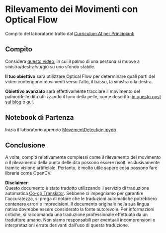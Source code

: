 <!--
CO_OP_TRANSLATOR_METADATA:
{
  "original_hash": "3d53d6409f80970f7281a45dee35328a",
  "translation_date": "2025-08-26T07:04:05+00:00",
  "source_file": "lessons/4-ComputerVision/06-IntroCV/lab/README.md",
  "language_code": "it"
}
-->
# Rilevamento dei Movimenti con Optical Flow

Compito del laboratorio tratto dal [Curriculum AI per Principianti](https://aka.ms/ai-beginners).

## Compito

Considera [questo video](../../../../../../lessons/4-ComputerVision/06-IntroCV/lab/palm-movement.mp4), in cui il palmo di una persona si muove a sinistra/destra/su/giù su uno sfondo stabile.

**Il tuo obiettivo** sarà utilizzare Optical Flow per determinare quali parti del video contengono movimenti verso l'alto, il basso, la sinistra o la destra.

**Obiettivo avanzato** sarà effettivamente tracciare il movimento del palmo/delle dita utilizzando il tono della pelle, come descritto [in questo post sul blog](https://dev.to/amarlearning/finger-detection-and-tracking-using-opencv-and-python-586m) o [qui](http://www.benmeline.com/finger-tracking-with-opencv-and-python/).

## Notebook di Partenza

Inizia il laboratorio aprendo [MovementDetection.ipynb](../../../../../../lessons/4-ComputerVision/06-IntroCV/lab/MovementDetection.ipynb)

## Conclusione

A volte, compiti relativamente complessi come il rilevamento del movimento o il rilevamento della punta delle dita possono essere risolti esclusivamente tramite visione artificiale. Pertanto, è molto utile sapere cosa possono fare librerie come OpenCV.

**Disclaimer**:  
Questo documento è stato tradotto utilizzando il servizio di traduzione automatica [Co-op Translator](https://github.com/Azure/co-op-translator). Sebbene ci impegniamo per garantire l'accuratezza, si prega di notare che le traduzioni automatiche potrebbero contenere errori o imprecisioni. Il documento originale nella sua lingua nativa dovrebbe essere considerato la fonte autorevole. Per informazioni critiche, si raccomanda una traduzione professionale effettuata da un traduttore umano. Non siamo responsabili per eventuali incomprensioni o interpretazioni errate derivanti dall'uso di questa traduzione.